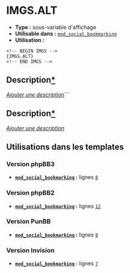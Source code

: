 # IMGS.ALT
* __Type :__ sous-variable d'affichage
* __Utilisable dans :__ [`mod_social_bookmarking`](../tpl/mod_social_bookmarking.md#readme)
* __Utilisation :__

```smarty
<!-- BEGIN IMGS -->
{IMGS.ALT}
<!-- END IMGS -->
```

## Description[*](https://fa-tvars.appspot.com/var/IMGS.ALT)
[*Ajouter une description*](https://fa-tvars.appspot.com/var/IMGS.ALT)```

## Description[*](https://fa-tvars.appspot.com/var/IMGS.ALT)
[*Ajouter une description*](https://fa-tvars.appspot.com/var/IMGS.ALT)

## Utilisations dans les templates

### Version phpBB3
* __[`mod_social_bookmarking`](../tpl/mod_social_bookmarking.md#readme) :__ lignes [`8`](../src/prosilver/mod_social_bookmarking.tpl#L8)

### Version phpBB2
* __[`mod_social_bookmarking`](../tpl/mod_social_bookmarking.md#readme) :__ lignes [`12`](../src/subsilver/mod_social_bookmarking.tpl#L12)

### Version PunBB
* __[`mod_social_bookmarking`](../tpl/mod_social_bookmarking.md#readme) :__ lignes [`8`](../src/punbb/mod_social_bookmarking.tpl#L8)

### Version Invision
* __[`mod_social_bookmarking`](../tpl/mod_social_bookmarking.md#readme) :__ lignes [`7`](../src/invision/mod_social_bookmarking.tpl#L7)


